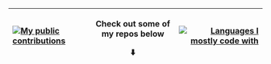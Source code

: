 | [![My public contributions](https://github-readme-stats.vercel.app/api/?username=Impelon&custom_title=My+public+contributions&theme=prussian&show_icons=true&hide_border=true&text_color=cdd9e5)](https://github.com/anuraghazra/github-readme-stats) | <p>Check out some of my repos below</p>⬇️ | [![Languages I mostly code with](https://github-readme-stats.vercel.app/api/top-langs/?username=Impelon&langs_count=10&theme=prussian&hide_border=true&layout=compact&text_color=cdd9e5)](https://github.com/anuraghazra/github-readme-stats) |
|:--|:-:|--:|
